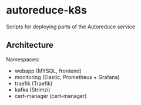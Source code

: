 # autoreduce-k8s

Scripts for deploying parts of the Autoreduce service

## Architecture

Namespaces:

- webapp (MYSQL, frontend)
- monitoring (Elastic, Prometheus + Grafana)
- traefik (Traefik)
- kafka (Strimzi)
- cert-manager (cert-manager)
